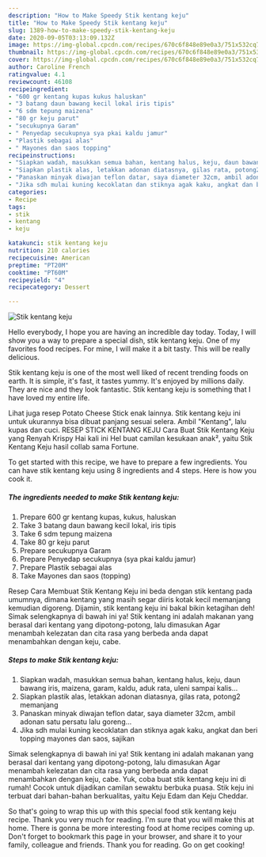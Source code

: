 ```yaml
---
description: "How to Make Speedy Stik kentang keju"
title: "How to Make Speedy Stik kentang keju"
slug: 1389-how-to-make-speedy-stik-kentang-keju
date: 2020-09-05T03:13:09.132Z
image: https://img-global.cpcdn.com/recipes/670c6f848e89e0a3/751x532cq70/stik-kentang-keju-foto-resep-utama.jpg
thumbnail: https://img-global.cpcdn.com/recipes/670c6f848e89e0a3/751x532cq70/stik-kentang-keju-foto-resep-utama.jpg
cover: https://img-global.cpcdn.com/recipes/670c6f848e89e0a3/751x532cq70/stik-kentang-keju-foto-resep-utama.jpg
author: Caroline French
ratingvalue: 4.1
reviewcount: 46108
recipeingredient:
- "600 gr kentang kupas kukus haluskan"
- "3 batang daun bawang kecil lokal iris tipis"
- "6 sdm tepung maizena"
- "80 gr keju parut"
- "secukupnya Garam"
- " Penyedap secukupnya sya pkai kaldu jamur"
- "Plastik sebagai alas"
- " Mayones dan saos topping"
recipeinstructions:
- "Siapkan wadah, masukkan semua bahan, kentang halus, keju, daun bawang iris, maizena, garam, kaldu, aduk rata, uleni sampai kalis..."
- "Siapkan plastik alas, letakkan adonan diatasnya, gilas rata, potong2 memanjang"
- "Panaskan minyak diwajan teflon datar, saya diameter 32cm, ambil adonan satu persatu lalu goreng..."
- "Jika sdh mulai kuning kecoklatan dan stiknya agak kaku, angkat dan beri topping mayones dan saos, sajikan"
categories:
- Recipe
tags:
- stik
- kentang
- keju

katakunci: stik kentang keju 
nutrition: 210 calories
recipecuisine: American
preptime: "PT20M"
cooktime: "PT60M"
recipeyield: "4"
recipecategory: Dessert

---
```



![Stik kentang keju](https://img-global.cpcdn.com/recipes/670c6f848e89e0a3/751x532cq70/stik-kentang-keju-foto-resep-utama.jpg)

Hello everybody, I hope you are having an incredible day today. Today, I will show you a way to prepare a special dish, stik kentang keju. One of my favorites food recipes. For mine, I will make it a bit tasty. This will be really delicious.

Stik kentang keju is one of the most well liked of recent trending foods on earth. It is simple, it's fast, it tastes yummy. It's enjoyed by millions daily. They are nice and they look fantastic. Stik kentang keju is something that I have loved my entire life.

Lihat juga resep Potato Cheese Stick enak lainnya. Stik kentang keju ini untuk ukurannya bisa dibuat panjang sesuai selera. Ambil &#34;Kentang&#34;, lalu kupas dan cuci. RESEP STICK KENTANG KEJU Cara Buat Stik Kentang Keju yang Renyah Krispy Hai kali ini Hel buat camilan kesukaan anak², yaitu Stik Kentang Keju hasil collab sama Fortune.


To get started with this recipe, we have to prepare a few ingredients. You can have stik kentang keju using 8 ingredients and 4 steps. Here is how you cook it.

<!--inarticleads1-->

##### The ingredients needed to make Stik kentang keju:

1. Prepare 600 gr kentang kupas, kukus, haluskan
1. Take 3 batang daun bawang kecil lokal, iris tipis
1. Take 6 sdm tepung maizena
1. Take 80 gr keju parut
1. Prepare secukupnya Garam
1. Prepare  Penyedap secukupnya (sya pkai kaldu jamur)
1. Prepare Plastik sebagai alas
1. Take  Mayones dan saos (topping)


Resep Cara Membuat Stik Kentang Keju ini beda dengan stik kentang pada umumnya, dimana kentang yang masih segar diiris kotak kecil memanjang kemudian digoreng. Dijamin, stik kentang keju ini bakal bikin ketagihan deh! Simak selengkapnya di bawah ini ya! Stik kentang ini adalah makanan yang berasal dari kentang yang dipotong-potong, lalu dimasukan Agar menambah kelezatan dan cita rasa yang berbeda anda dapat menambahkan dengan keju, cabe. 

<!--inarticleads2-->

##### Steps to make Stik kentang keju:

1. Siapkan wadah, masukkan semua bahan, kentang halus, keju, daun bawang iris, maizena, garam, kaldu, aduk rata, uleni sampai kalis...
1. Siapkan plastik alas, letakkan adonan diatasnya, gilas rata, potong2 memanjang
1. Panaskan minyak diwajan teflon datar, saya diameter 32cm, ambil adonan satu persatu lalu goreng...
1. Jika sdh mulai kuning kecoklatan dan stiknya agak kaku, angkat dan beri topping mayones dan saos, sajikan


Simak selengkapnya di bawah ini ya! Stik kentang ini adalah makanan yang berasal dari kentang yang dipotong-potong, lalu dimasukan Agar menambah kelezatan dan cita rasa yang berbeda anda dapat menambahkan dengan keju, cabe. Yuk, coba buat stik kentang keju ini di rumah! Cocok untuk dijadikan camilan sewaktu berbuka puasa. Stik keju ini terbuat dari bahan-bahan berkualitas, yaitu Keju Edam dan Keju Cheddar. 

So that's going to wrap this up with this special food stik kentang keju recipe. Thank you very much for reading. I'm sure that you will make this at home. There is gonna be more interesting food at home recipes coming up. Don't forget to bookmark this page in your browser, and share it to your family, colleague and friends. Thank you for reading. Go on get cooking!
